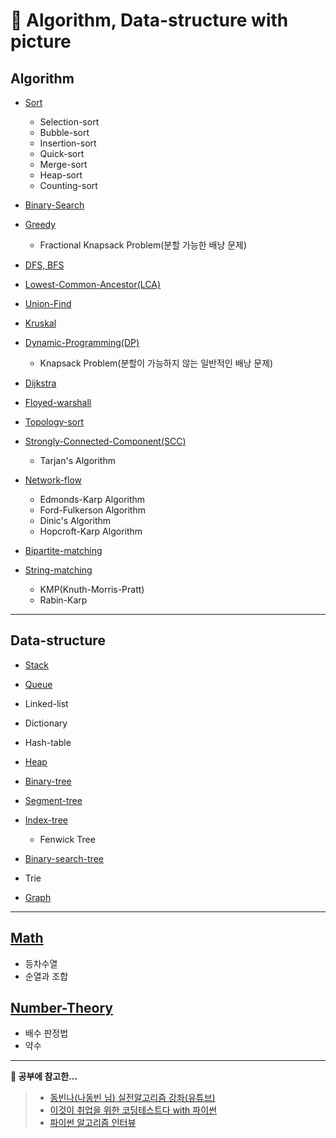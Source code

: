 # 📃 Algorithm, Data-structure with picture

## Algorithm

- [Sort](https://github.com/ryong9rrr/cs_basic/tree/master/Algorithm/Sort)

  - Selection-sort
  - Bubble-sort
  - Insertion-sort
  - Quick-sort
  - Merge-sort
  - Heap-sort
  - Counting-sort

- [Binary-Search](https://github.com/ryong9rrr/cs_basic/tree/master/Algorithm/Binary-Search)

- [Greedy](https://github.com/ryong9rrr/cs_basic/tree/master/Algorithm/Greedy)

  - Fractional Knapsack Problem(분할 가능한 배낭 문제)

- [DFS, BFS](https://github.com/ryong9rrr/cs_basic/tree/master/Algorithm/DFS%2C%20BFS)

- [Lowest-Common-Ancestor(LCA)](https://github.com/ryong9rrr/cs_basic/tree/master/Algorithm/LCA)

- [Union-Find](https://github.com/ryong9rrr/cs_basic/tree/master/Algorithm/Union-Find)

- [Kruskal](https://github.com/ryong9rrr/cs_basic/tree/master/Algorithm/Kruskal)

- [Dynamic-Programming(DP)](https://github.com/ryong9rrr/cs_basic/tree/master/Algorithm/DP)

  - Knapsack Problem(분할이 가능하지 않는 일반적인 배낭 문제)

- [Dijkstra](https://github.com/ryong9rrr/cs_basic/tree/master/Algorithm/Dijkstra)

- [Floyed-warshall](https://github.com/ryong9rrr/cs_basic/tree/master/Algorithm/Floyed-warshall)

- [Topology-sort](https://github.com/ryong9rrr/cs_basic/tree/master/Algorithm/Topology-sort)

- [Strongly-Connected-Component(SCC)](https://github.com/ryong9rrr/cs_basic/tree/master/Algorithm/SCC)

  - Tarjan's Algorithm

- [Network-flow](https://github.com/ryong9rrr/cs_basic/tree/master/Algorithm/Network-flow)

  - Edmonds-Karp Algorithm
  - Ford-Fulkerson Algorithm
  - Dinic's Algorithm
  - Hopcroft-Karp Algorithm

- [Bipartite-matching](https://github.com/ryong9rrr/cs_basic/tree/master/Algorithm/Bipartite-matching)

- [String-matching](https://github.com/ryong9rrr/cs_basic/tree/master/Algorithm/String-matching)

  - KMP(Knuth-Morris-Pratt)
  - Rabin-Karp

---

## Data-structure

- [Stack](https://github.com/ryong9rrr/cs_basic/tree/master/Data-structure/Stack)
- [Queue](https://github.com/ryong9rrr/cs_basic/tree/master/Data-structure/Queue)
- Linked-list
- Dictionary
- Hash-table
- [Heap](https://github.com/ryong9rrr/cs_basic/tree/master/Data-structure/Heap)
- [Binary-tree](https://github.com/ryong9rrr/cs_basic/tree/master/Data-structure/Binary-tree)
- [Segment-tree](https://github.com/ryong9rrr/cs_basic/tree/master/Data-structure/Segment-tree)
- [Index-tree](https://github.com/ryong9rrr/cs_basic/tree/master/Data-structure/Index-tree)

  - Fenwick Tree

- [Binary-search-tree](https://github.com/ryong9rrr/cs_basic/tree/master/Data-structure/Binary-search-tree)
- Trie
- [Graph](https://github.com/ryong9rrr/cs_basic/tree/master/Data-structure/Graph)

---

## [Math](https://github.com/ryong9rrr/cs_basic/tree/master/Math)

- 등차수열
- 순열과 조합

## [Number-Theory](https://github.com/ryong9rrr/cs_basic/tree/master/Number-Theory)

- 배수 판정법
- 약수

---

<strong>💖 공부에 참고한...</strong>

> - [동빈나(나동빈 님) 실전알고리즘 강좌(유튜브)](https://www.youtube.com/watch?v=qQ5iLNjpxSk&list=PLRx0vPvlEmdDHxCvAQS1_6XV4deOwfVrz&index=1)
> - [이것이 취업을 위한 코딩테스트다 with 파이썬](https://www.hanbit.co.kr/store/books/look.php?p_code=B8945183661)
> - [파이썬 알고리즘 인터뷰](http://www.kyobobook.co.kr/product/detailViewKor.laf?mallGb=KOR&ejkGb=KOR&barcode=9791189909178)
